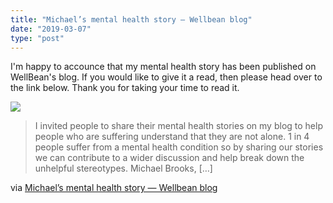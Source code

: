 ```yaml
---
title: "Michael’s mental health story — Wellbean blog"
date: "2019-03-07"
type: "post"
---
```


I'm happy to accounce that my mental health story has been published on WellBean's blog. If you would like to give it a read, then please head over to the link below. Thank you for taking your time to read it.

[![](https://wellbeanblogcom.files.wordpress.com/2019/03/img_-u0d8fv.jpg?quality=80&strip=info&w=800)](http://wellbeanblog.com/2019/03/06/michaels-mental-health-story/)

> I invited people to share their mental health stories on my blog to help people who are suffering understand that they are not alone. 1 in 4 people suffer from a mental health condition so by sharing our stories we can contribute to a wider discussion and help break down the unhelpful stereotypes. Michael Brooks, […]

via [Michael’s mental health story — Wellbean blog](http://wellbeanblog.com/2019/03/06/michaels-mental-health-story/)
